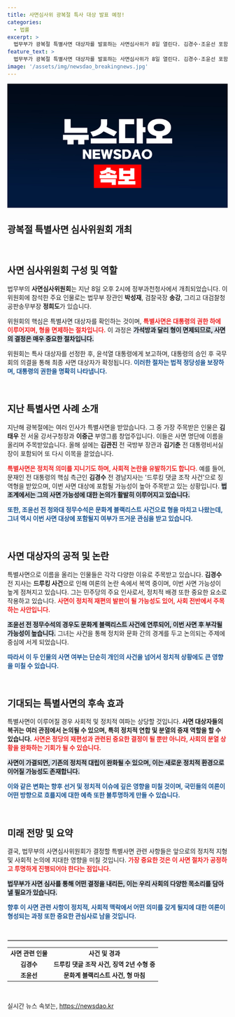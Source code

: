 ```yaml
---
title: 사면심사위 광복절 특사 대상 발표 예정!
categories:
  - 법률
excerpt: >
  법무부가 광복절 특별사면 대상자를 발표하는 사면심사위가 8일 열린다. 김경수·조윤선 포함 여부가 주목받고 있으며, 이들의 운명이 어떻게 결정될지 이목이 집중된다!
feature_text: >
  법무부가 광복절 특별사면 대상자를 발표하는 사면심사위가 8일 열린다. 김경수·조윤선 포함 여부가 주목받고 있으며, 이들의 운명이 어떻게 결정될지 이목이 집중된다!
image: '/assets/img/newsdao_breakingnews.jpg'
---
```


<p><img src="/assets/img/newsdao_breakingnews.jpg" alt="cryptoinkorea 속보" /></p>

<h2 data-ke-size="size26">광복절 특별사면 심사위원회 개최</h2>

<p data-ke-size="size16">&nbsp;</p>

<h2 data-ke-size="size26">사면 심사위원회 구성 및 역할</h2>

<p data-ke-size="size16">법무부의 <b>사면심사위원회</b>는 지난 8일 오후 2시에 정부과천청사에서 개최되었습니다. 이 위원회에 참석한 주요 인물로는 법무부 장관인 <b>박성재</b>, 검찰국장 <b>송강</b>, 그리고 대검찰청 공판송무부장 <b>정희도</b>가 있습니다. </p>

<p data-ke-size="size16">위원회의 핵심은 특별사면 대상자를 확인하는 것이며, <b><span style="color: #ee2323;">특별사면은 대통령의 권한 하에 이루어지며, 형을 면제하는 절차입니다.</span></b> 이 과정은 <b><span style="background-color: #21538527;">가석방과 달리 형이 면제되므로, 사면의 결정은 매우 중요한 절차입니다.</span></b> </p>

<p data-ke-size="size16">위원회는 특사 대상자를 선정한 후, 윤석열 대통령에게 보고하며, 대통령의 승인 후 국무회의 의결을 통해 최종 사면 대상자가 확정됩니다. <b><span style="color: #1a5490;">이러한 절차는 법적 정당성을 보장하며, 대통령의 권한을 명확히 나타냅니다.</span></b> </p>

<p data-ke-size="size16">&nbsp;</p>

<h2 data-ke-size="size26">지난 특별사면 사례 소개</h2>

<p data-ke-size="size16">지난해 광복절에는 여러 인사가 특별사면을 받았습니다. 그 중 가장 주목받은 인물은 <b>김태우</b> 전 서울 강서구청장과 <b>이중근</b> 부영그룹 창업주입니다. 이들은 사면 명단에 이름을 올리며 주목받았습니다. 올해 설에는 <b>김관진</b> 전 국방부 장관과 <b>김기춘</b> 전 대통령비서실장이 포함되어 또 다시 이목을 끌었습니다.</p>

<p data-ke-size="size16"><b><span style="color: #ee2323;">특별사면은 정치적 의미를 지니기도 하며, 사회적 논란을 유발하기도 합니다.</span></b> 예를 들어, 문재인 전 대통령의 핵심 측근인 <b>김경수</b> 전 경남지사는 '드루킹 댓글 조작 사건'으로 징역형을 받았으며, 이번 사면 대상에 포함될 가능성이 높아 주목받고 있는 상황입니다. <b><span style="background-color: #21538527;">법조계에서는 그의 사면 가능성에 대한 논의가 활발히 이루어지고 있습니다.</span></b></p>

<p data-ke-size="size16"><b><span style="color: #1a5490;">또한, 조윤선 전 청와대 정무수석은 문화계 블랙리스트 사건으로 형을 마치고 나왔는데, 그녀 역시 이번 사면 대상에 포함될지 여부가 뜨거운 관심을 받고 있습니다.</span></b> </p>

<p data-ke-size="size16">&nbsp;</p>

<h2 data-ke-size="size26">사면 대상자의 공적 및 논란</h2>

<p data-ke-size="size16">특별사면으로 이름을 올리는 인물들은 각각 다양한 이유로 주목받고 있습니다. <b>김경수</b> 전 지사는 <b>드루킹 사건</b>으로 인해 여론의 논란 속에서 복역 중이며, 이번 사면 가능성이 높게 점쳐지고 있습니다. 그는 민주당의 주요 인사로서, 정치적 배경 또한 중요한 요소로 작용하고 있습니다. <b><span style="color: #ee2323;">사면이 정치적 재편의 발판이 될 가능성도 있어, 사회 전반에서 주목하는 사안입니다.</span></b></p>

<p data-ke-size="size16"><b><span style="background-color: #21538527;">조윤선 전 정무수석의 경우도 문화계 블랙리스트 사건에 연루되어, 이번 사면 후 부각될 가능성이 높습니다.</span></b> 그녀는 사건을 통해 정치와 문화 간의 경계를 두고 논의되는 주제에 중심에 서게 되었습니다.</p>

<p data-ke-size="size16"><b><span style="color: #1a5490;">따라서 이 두 인물의 사면 여부는 단순히 개인의 사건을 넘어서 정치적 상황에도 큰 영향을 미칠 수 있습니다.</span></b></p>

<p data-ke-size="size16">&nbsp;</p>

<h2 data-ke-size="size26">기대되는 특별사면의 후속 효과</h2>

<p data-ke-size="size16">특별사면이 이루어질 경우 사회적 및 정치적 여파는 상당할 것입니다. <b>사면 대상자들의 복귀는 여러 관점에서 논의될 수 있으며, 특히 정치적 연합 및 분열의 중재 역할을 할 수 있습니다.</b> <b><span style="color: #ee2323;">사면은 정당의 재편성과 관련된 중요한 결정이 될 뿐만 아니라, 사회의 분열 상황을 완화하는 기회가 될 수 있습니다.</span></b></p>

<p data-ke-size="size16"><b><span style="background-color: #21538527;">사면이 가결되면, 기존의 정치적 대립이 완화될 수 있으며, 이는 새로운 정치적 환경으로 이어질 가능성도 존재합니다.</span></b></p>

<p data-ke-size="size16"><b><span style="color: #1a5490;">이와 같은 변화는 향후 선거 및 정치적 이슈에 깊은 영향을 미칠 것이며, 국민들의 여론이 어떤 방향으로 흐를지에 대한 예측 또한 불투명하게 만들 수 있습니다.</span></b></p>

<p data-ke-size="size16">&nbsp;</p>

<h2 data-ke-size="size26">미래 전망 및 요약</h2>

<p data-ke-size="size16">결국, 법무부의 사면심사위원회가 결정할 특별사면 관련 사항들은 앞으로의 정치적 지형 및 사회적 논의에 지대한 영향을 미칠 것입니다. <b><span style="color: #ee2323;">가장 중요한 것은 이 사면 절차가 공정하고 투명하게 진행되어야 한다는 점입니다.</span></b> </p>

<p data-ke-size="size16"><b><span style="background-color: #21538527;">법무부가 사면 심사를 통해 어떤 결정을 내리든, 이는 우리 사회의 다양한 목소리를 담아낼 필요가 있습니다.</span></b></p>

<p data-ke-size="size16"><b><span style="color: #1a5490;">향후 이 사면 관련 사항이 정치적, 사회적 맥락에서 어떤 의미를 갖게 될지에 대한 여론이 형성되는 과정 또한 중요한 관심사로 남을 것입니다.</span></b></p>

<p data-ke-size="size16">&nbsp;</p> 

<hr style="border:1px solid #cccccc;"/> 

<table style="width:100%">
    <tr>
        <td style="text-align: center; height: 17px;"><b>사면 관련 인물</b></td>
        <td style="text-align: center; height: 17px;"><b>사건 및 경과</b></td>
    </tr>
    <tr>
        <td style="text-align: center; height: 17px;"><b>김경수</b></td>
        <td style="text-align: center; height: 17px;"><b>드루킹 댓글 조작 사건, 징역 2년 수형 중</b></td>
    </tr>
    <tr>
        <td style="text-align: center; height: 17px;"><b>조윤선</b></td>
        <td style="text-align: center; height: 17px;"><b>문화계 블랙리스트 사건, 형 마침</b></td>
    </tr>
</table>

<p data-ke-size="size16">&nbsp;</p>
실시간 뉴스 속보는, <a href="https://newsdao.kr" rel="dofollow">https://newsdao.kr</a>


